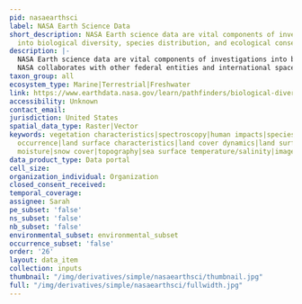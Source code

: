 ```yaml
---
pid: nasaearthsci
label: NASA Earth Science Data
short_description: NASA Earth science data are vital components of investigations
  into biological diversity, species distribution, and ecological conservation.
description: |-
  NASA Earth science data are vital components of investigations into biological diversity, species distribution, and ecological conservation.
  NASA collaborates with other federal entities and international space organizations, including NOAA, USGS, the Japan Aerospace Exploration Agency (JAXA) and Ministry of Economy, Trade, and Industry (METI), and the European Space Agency (ESA), to provide data used in understanding a number of biological phenomena, including vegetation characteristics and change, biodiversity, the impacts of human activities on the natural environment, and habitat suitability. Some of these phenomena can be detected directly through remote Earth observation. For instance, forest loss can be tracked by comparing satellite imagery across time, and the distribution of ecosystems and species can directly be detected by the color signatures that characterize them. Species-specific detection is challenging with multispectral data due to the coarse spatial resolution; however, with hyperspectral data (having a high spectral resolution), the unique spectral fingerprint each species has can provide species-specific information for vegetation mapping and individual species identification.
taxon_group: all
ecosystem_type: Marine|Terrestrial|Freshwater
link: https://www.earthdata.nasa.gov/learn/pathfinders/biological-diversity-and-ecological-forecasting-data-pathfinder
accessibility: Unknown
contact_email: 
jurisdiction: United States
spatial_data_type: Raster|Vector
keywords: vegetation characteristics|spectroscopy|human impacts|species distribution|species
  occurrence|land surface characteristics|land cover dynamics|land surface temperature|precipitation|soil
  moisture|snow cover|topography|sea surface temperature/salinity|image|environmental
data_product_type: Data portal
cell_size: 
organization_individual: Organization
closed_consent_received: 
temporal_coverage: 
assignee: Sarah
pe_subset: 'false'
ns_subset: 'false'
nb_subset: 'false'
environmental_subset: environmental_subset
occurrence_subset: 'false'
order: '26'
layout: data_item
collection: inputs
thumbnail: "/img/derivatives/simple/nasaearthsci/thumbnail.jpg"
full: "/img/derivatives/simple/nasaearthsci/fullwidth.jpg"
---
```

